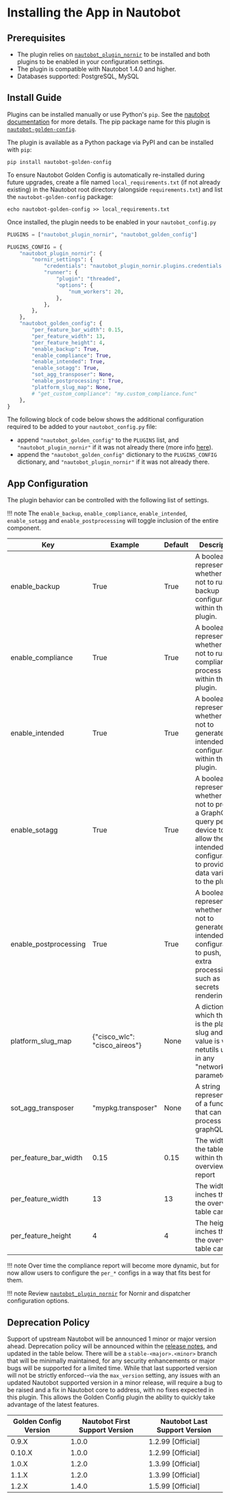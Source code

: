 # Installing the App in Nautobot

## Prerequisites

- The plugin relies on [`nautobot_plugin_nornir`](https://pypi.org/project/nautobot-plugin-nornir/) to be installed and both plugins to be enabled in your configuration settings.
- The plugin is compatible with Nautobot 1.4.0 and higher.
- Databases supported: PostgreSQL, MySQL

## Install Guide

Plugins can be installed manually or use Python's `pip`. See the [nautobot documentation](https://nautobot.readthedocs.io/en/latest/plugins/#install-the-package) for more details. The pip package name for this plugin is [`nautobot-golden-config`](https://pypi.org/project/nautobot-golden-config/).

The plugin is available as a Python package via PyPI and can be installed with `pip`:

```shell
pip install nautobot-golden-config
```

To ensure Nautobot Golden Config is automatically re-installed during future upgrades, create a file named `local_requirements.txt` (if not already existing) in the Nautobot root directory (alongside `requirements.txt`) and list the `nautobot-golden-config` package:

```shell
echo nautobot-golden-config >> local_requirements.txt
```

Once installed, the plugin needs to be enabled in your `nautobot_config.py`

```python
PLUGINS = ["nautobot_plugin_nornir", "nautobot_golden_config"]

PLUGINS_CONFIG = {
    "nautobot_plugin_nornir": {
        "nornir_settings": {
            "credentials": "nautobot_plugin_nornir.plugins.credentials.env_vars.CredentialsEnvVars",
            "runner": {
                "plugin": "threaded",
                "options": {
                    "num_workers": 20,
                },
            },
        },
    },
    "nautobot_golden_config": {
        "per_feature_bar_width": 0.15,
        "per_feature_width": 13,
        "per_feature_height": 4,
        "enable_backup": True,
        "enable_compliance": True,
        "enable_intended": True,
        "enable_sotagg": True,
        "sot_agg_transposer": None,
        "enable_postprocessing": True,
        "platform_slug_map": None,
        # "get_custom_compliance": "my.custom_compliance.func"
    },
}
```

The following block of code below shows the additional configuration required to be added to your `nautobot_config.py` file:

- append `"nautobot_golden_config"` to the `PLUGINS` list, and `"nautobot_plugin_nornir"` if it was not already there (more info [here](https://github.com/nautobot/nautobot-plugin-nornir)).
- append the `"nautobot_golden_config"` dictionary to the `PLUGINS_CONFIG` dictionary, and `"nautobot_plugin_nornir"` if it was not already there.

## App Configuration

The plugin behavior can be controlled with the following list of settings.

!!! note
    The `enable_backup`, `enable_compliance`, `enable_intended`, `enable_sotagg` and `enable_postprocessing` will toggle inclusion of the entire component.

| Key                   | Example                       | Default | Description                                                                                                                                              |
| --------------------- | ----------------------------- | ------- | -------------------------------------------------------------------------------------------------------------------------------------------------------- |
| enable_backup         | True                          | True    | A boolean to represent whether or not to run backup configurations within the plugin.                                                                    |
| enable_compliance     | True                          | True    | A boolean to represent whether or not to run the compliance process within the plugin.                                                                   |
| enable_intended       | True                          | True    | A boolean to represent whether or not to generate intended configurations within the plugin.                                                             |
| enable_sotagg         | True                          | True    | A boolean to represent whether or not to provide a GraphQL query per device to allow the intended configuration to provide data variables to the plugin. |
| enable_postprocessing | True                          | True    | A boolean to represent whether or not to generate intended configurations to push, with extra processing such as secrets rendering.                      |
| platform_slug_map     | {"cisco_wlc": "cisco_aireos"} | None    | A dictionary in which the key is the platform slug and the value is what netutils uses in any "network_os" parameter.                                    |
| sot_agg_transposer    | "mypkg.transposer"            | None    | A string representation of a function that can post-process the graphQL data.                                                                            |
| per_feature_bar_width | 0.15                          | 0.15    | The width of the table bar within the overview report                                                                                                    |
| per_feature_width     | 13                            | 13      | The width in inches that the overview table can be.                                                                                                      |
| per_feature_height    | 4                             | 4       | The height in inches that the overview table can be.                                                                                                     |

!!! note
    Over time the compliance report will become more dynamic, but for now allow users to configure the `per_*` configs in a way that fits best for them.

!!! note
    Review [`nautobot_plugin_nornir`](https://pypi.org/project/nautobot-plugin-nornir/) for Nornir and dispatcher configuration options.

## Deprecation Policy

Support of upstream Nautobot will be announced 1 minor or major version ahead. Deprecation policy will be announced within the [release notes](../release_notes), and updated in the table below. There will be a `stable-<major>.<minor>` branch that will be minimally maintained, for any security enhancements or major bugs will be supported for a limited time. While that last supported version will not be strictly enforced--via the `max_version` setting, any issues with an updated Nautobot supported version in a minor release, will require a bug to be raised and a fix in Nautobot core to address, with no fixes expected in this plugin. This allows the Golden Config plugin the ability to quickly take advantage of the latest features.

| Golden Config Version | Nautobot First Support Version | Nautobot Last Support Version |
| --------------------- | ------------------------------ | ----------------------------- |
| 0.9.X                 | 1.0.0                          | 1.2.99 [Official]             |
| 0.10.X                | 1.0.0                          | 1.2.99 [Official]             |
| 1.0.X                 | 1.2.0                          | 1.3.99 [Official]             |
| 1.1.X                 | 1.2.0                          | 1.3.99 [Official]             |
| 1.2.X                 | 1.4.0                          | 1.5.99 [Official]             |
